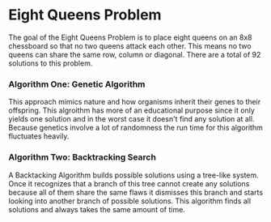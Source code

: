 # Eight Queens Problem
The goal of the Eight Queens Problem is to place eight queens on an 8x8 chessboard so that no two queens attack each other. This means no two queens can share the same row, column or diagonal. There are a total of 92 solutions to this problem.
### Algorithm One: Genetic Algorithm
This approach mimics nature and how organisms inherit their genes to their offspring. This algroithm has more of an educational purpose since it only yields one solution and in the worst case it doesn't find any solution at all. Because genetics involve a lot of randomness the run time for this algorithm fluctuates heavily.
### Algorithm Two: Backtracking Search
A Backtacking Algorithm builds possible solutions using a tree-like system. Once it recognizes that a branch of this tree cannot create any solutions because all of them share the same flaws it dismisses this branch and starts looking into another branch of possible solutions. This algorithm finds all solutions and always takes the same amount of time.

